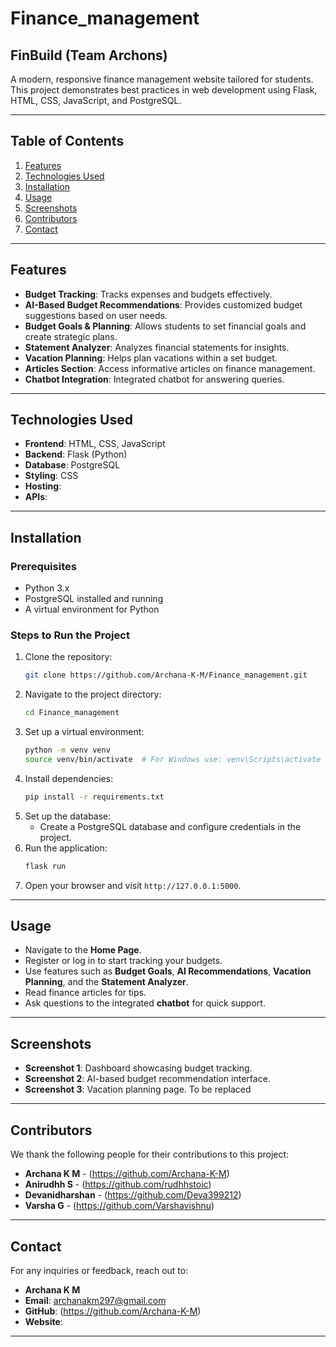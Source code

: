 # Finance_management
## FinBuild (Team Archons)
A modern, responsive finance management website tailored for students. This project demonstrates best practices in web development using Flask, HTML, CSS, JavaScript, and PostgreSQL.

---

## Table of Contents
1. [Features](#features)
2. [Technologies Used](#technologies-used)
3. [Installation](#installation)
4. [Usage](#usage)
5. [Screenshots](#screenshots)
6. [Contributors](#contributors)
7. [Contact](#contact)

---

## Features
- **Budget Tracking**: Tracks expenses and budgets effectively.
- **AI-Based Budget Recommendations**: Provides customized budget suggestions based on user needs.
- **Budget Goals & Planning**: Allows students to set financial goals and create strategic plans.
- **Statement Analyzer**: Analyzes financial statements for insights.
- **Vacation Planning**: Helps plan vacations within a set budget.
- **Articles Section**: Access informative articles on finance management.
- **Chatbot Integration**: Integrated chatbot for answering queries.

---

## Technologies Used
- **Frontend**: HTML, CSS, JavaScript
- **Backend**: Flask (Python)
- **Database**: PostgreSQL
- **Styling**: CSS
- **Hosting**:
- **APIs**: 

---

## Installation
### Prerequisites
- Python 3.x
- PostgreSQL installed and running
- A virtual environment for Python

### Steps to Run the Project
1. Clone the repository:
   ```bash
   git clone https://github.com/Archana-K-M/Finance_management.git
   ```
2. Navigate to the project directory:
   ```bash
   cd Finance_management
   ```
3. Set up a virtual environment:
   ```bash
   python -m venv venv
   source venv/bin/activate  # For Windows use: venv\Scripts\activate
   ```
4. Install dependencies:
   ```bash
   pip install -r requirements.txt
   ```
5. Set up the database:
   - Create a PostgreSQL database and configure credentials in the project.
6. Run the application:
   ```bash
   flask run
   ```
7. Open your browser and visit `http://127.0.0.1:5000`.

---

## Usage
- Navigate to the **Home Page**.
- Register or log in to start tracking your budgets.
- Use features such as **Budget Goals**, **AI Recommendations**, **Vacation Planning**, and the **Statement Analyzer**.
- Read finance articles for tips.
- Ask questions to the integrated **chatbot** for quick support.

---

## Screenshots
- **Screenshot 1**: Dashboard showcasing budget tracking.
- **Screenshot 2**: AI-based budget recommendation interface.
- **Screenshot 3**: Vacation planning page.
To be replaced

---

## Contributors
We thank the following people for their contributions to this project:

- **Archana K M** - (https://github.com/Archana-K-M)
- **Anirudhh S** - (https://github.com/rudhhstoic)
- **Devanidharshan** - (https://github.com/Deva399212)
- **Varsha G** - (https://github.com/Varshavishnu)

---

## Contact
For any inquiries or feedback, reach out to:

- **Archana K M**
- **Email**: archanakm297@gmail.com
- **GitHub**: (https://github.com/Archana-K-M)
- **Website**: 
---


